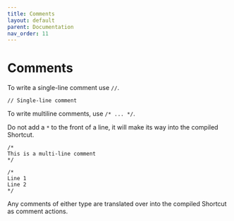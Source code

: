 ```yaml
---
title: Comments
layout: default
parent: Documentation
nav_order: 11
---
```


# Comments

To write a single-line comment use `//`.

```
// Single-line comment
```

To write multiline comments, use `/* ... */`.

Do not add a `*` to the front of a line, it will make its way into the compiled Shortcut.

```
/*
This is a multi-line comment
*/

/*
Line 1
Line 2
*/
```

Any comments of either type are translated over into the compiled Shortcut as comment actions.
